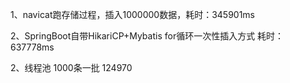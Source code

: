 1、navicat跑存储过程，插入1000000数据，耗时：345901ms

2、SpringBoot自带HikariCP+Mybatis for循环一次性插入方式 耗时：637778ms

2、线程池 1000条一批 124970


